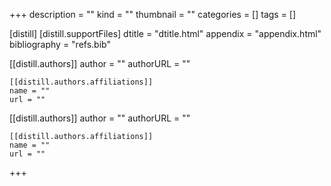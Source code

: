 +++
description = ""
kind = ""
thumbnail = ""
categories = []
tags = []

[distill]
  [distill.supportFiles]
  dtitle = "dtitle.html"
  appendix = "appendix.html"
  bibliography = "refs.bib"

  [[distill.authors]]
  author = ""
  authorURL = ""

    [[distill.authors.affiliations]]
    name = ""
    url = ""

  [[distill.authors]]
  author = ""
  authorURL = ""

    [[distill.authors.affiliations]]
    name = ""
    url = ""
+++